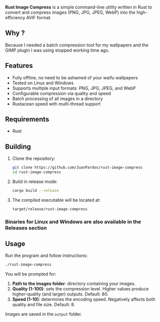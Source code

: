 **Rust Image Compress** is a simple command-line utility written in Rust to convert and compress images (PNG, JPG, JPEG, WebP) into the high-efficiency AVIF format.

## Why ?
Because I needed a batch compression tool for my wallpapers and the GIMP plugin I was using stopped working time ago.

## Features

- Fully offline, no need to be ashamed of your waifu wallpapers
- Tested on Linux and Windows
- Supports multiple input formats: PNG, JPG, JPEG, and WebP
- Configurable compression via quality and speed
- Batch processing of all images in a directory
- Rustacean speed with multi-thread support

## Requirements

- Rust

## Building

1. Clone the repository:
   ```bash
   git clone https://github.com/JuanPardos/rust-image-compress
   cd rust-image-compress
   ```

2. Build in release mode:
   ```bash
   cargo build --release
   ```

3. The compiled executable will be located at:
   ```bash
   target/release/rust-image-compress
   ```

### Binaries for Linux and Windows are also available in the Releases section

## Usage

Run the program and follow instructions:

```bash
./rust-image-compress
```

You will be prompted for:

1. **Path to the images folder**: directory containing your images.
2. **Quality (1-100)**: sets the compression level. Higher values produce higher-quality (and larger) outputs. Default: 80.
3. **Speed (1-10)**: determines the encoding speed. Negatively affects both quality and file size.  Default: 8.

Images are saved in the `output` folder.

